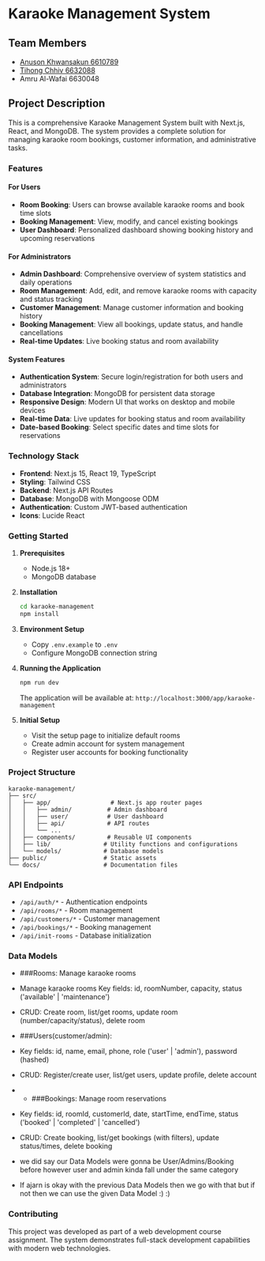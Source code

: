 # Karaoke Management System

## Team Members
- [Anuson Khwansakun 6610789](https://github.com/ManSina14889)
- [Tihong Chhiv 6632088](https://github.com/TihongChhiv)
- Amru Al-Wafai 6630048 


## Project Description

This is a comprehensive Karaoke Management System built with Next.js, React, and MongoDB. The system provides a complete solution for managing karaoke room bookings, customer information, and administrative tasks.

### Features

#### For Users
- **Room Booking**: Users can browse available karaoke rooms and book time slots
- **Booking Management**: View, modify, and cancel existing bookings
- **User Dashboard**: Personalized dashboard showing booking history and upcoming reservations

#### For Administrators
- **Admin Dashboard**: Comprehensive overview of system statistics and daily operations
- **Room Management**: Add, edit, and remove karaoke rooms with capacity and status tracking
- **Customer Management**: Manage customer information and booking history
- **Booking Management**: View all bookings, update status, and handle cancellations
- **Real-time Updates**: Live booking status and room availability

#### System Features
- **Authentication System**: Secure login/registration for both users and administrators
- **Database Integration**: MongoDB for persistent data storage
- **Responsive Design**: Modern UI that works on desktop and mobile devices
- **Real-time Data**: Live updates for booking status and room availability
- **Date-based Booking**: Select specific dates and time slots for reservations

### Technology Stack
- **Frontend**: Next.js 15, React 19, TypeScript
- **Styling**: Tailwind CSS
- **Backend**: Next.js API Routes
- **Database**: MongoDB with Mongoose ODM
- **Authentication**: Custom JWT-based authentication
- **Icons**: Lucide React

### Getting Started

1. **Prerequisites**
   - Node.js 18+ 
   - MongoDB database

2. **Installation**
   ```bash
   cd karaoke-management
   npm install
   ```

3. **Environment Setup**
   - Copy `.env.example` to `.env`
   - Configure MongoDB connection string

4. **Running the Application**
   ```bash
   npm run dev
   ```
   
   The application will be available at: `http://localhost:3000/app/karaoke-management`

5. **Initial Setup**
   - Visit the setup page to initialize default rooms
   - Create admin account for system management
   - Register user accounts for booking functionality

### Project Structure
```
karaoke-management/
├── src/
│   ├── app/                 # Next.js app router pages
│   │   ├── admin/          # Admin dashboard
│   │   ├── user/           # User dashboard
│   │   ├── api/            # API routes
│   │   └── ...
│   ├── components/         # Reusable UI components
│   ├── lib/               # Utility functions and configurations
│   └── models/            # Database models
├── public/                # Static assets
└── docs/                  # Documentation files
```

### API Endpoints
- `/api/auth/*` - Authentication endpoints
- `/api/rooms/*` - Room management
- `/api/customers/*` - Customer management  
- `/api/bookings/*` - Booking management
- `/api/init-rooms` - Database initialization

### Data Models
- ###Rooms: Manage karaoke rooms
- Manage karaoke rooms Key fields: id, roomNumber, capacity, status ('available' | 'maintenance')
- CRUD: Create room, list/get rooms, update room (number/capacity/status), delete room
    
- ###Users(customer/admin):
- Key fields: id, name, email, phone, role ('user' | 'admin'), password (hashed)
- CRUD: Register/create user, list/get users, update profile, delete account

- - ###Bookings: Manage room reservations
- Key fields: id, roomId, customerId, date, startTime, endTime, status ('booked' | 'completed' | 'cancelled')
- CRUD: Create booking, list/get bookings (with filters), update status/times, delete booking

- we did say our Data Models were gonna be User/Admins/Booking before however user and admin kinda fall under the same category
- If ajarn is okay with the previous Data Models then we go with that but if not then we can use the given Data Model :) :)

### Contributing
This project was developed as part of a web development course assignment. The system demonstrates full-stack development capabilities with modern web technologies.


